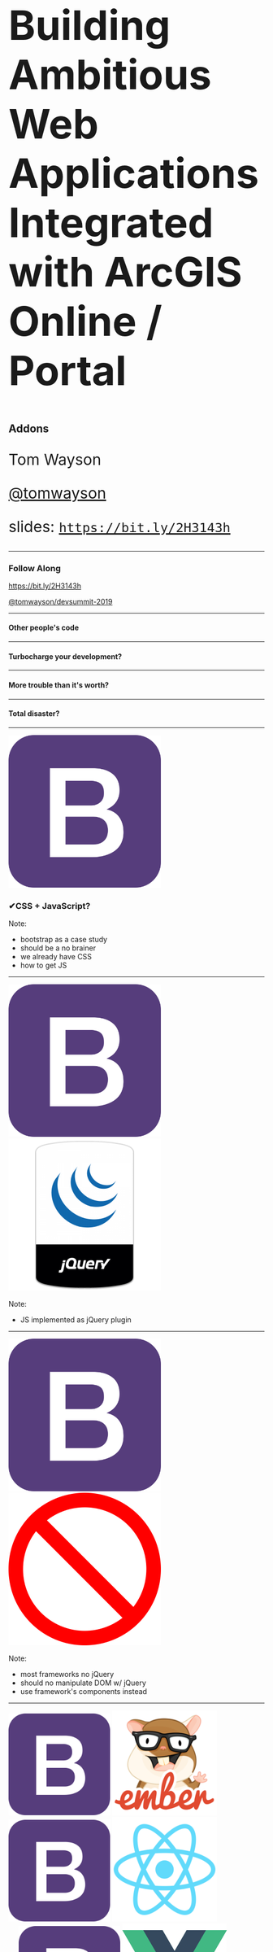 <!-- .slide: data-background="img/2019/devsummit/bg-1.png" data-background-size="cover" style="padding-left: 80px;" -->

<h1 style="text-align: left; font-size: 80px;">Building Ambitious Web Applications Integrated with ArcGIS Online / Portal</h1>
<h2 style="text-align: left; font-size: 1.5em">Addons</h2>
<p style="text-align: left; font-size: 30px;">Tom Wayson</p>
<p style="text-align: left; font-size: 30px;"><a href="https://github.com/tomwayson/">@tomwayson</a></p>
    <p style="text-align: left; font-size: 30px;">slides: <a href="https://bit.ly/2H3143h"><code>https://bit.ly/2H3143h</code></a></p>

---

<!-- .slide: data-background="img/2019/devsummit/bg-4.png" -->

  <h3>Follow Along</h3>
  <p>
    <a href="https://bit.ly/2H3143h" target="_blank">https://bit.ly/2H3143h</a>
  </p>
  <p>
    <a href="https://github.com/tomwayson/devsummit-2019/" target="_blank">@tomwayson/devsummit-2019</a>
  </p>

---

<!-- .slide: data-background="img/wayson/web.ns_.studentgamers.JHu_.DA_-640x519.jpg" -->
  <h4>Other people's code</h4>

---

<!-- .slide: data-background="img/wayson/fast-sport-car-1466168836N0A.jpg" -->
  <h4>Turbocharge your development?</h4>

---

<!-- .slide: data-background="img/wayson/rusted-1246518_1920.jpg" -->
  <h4>More trouble than it's worth?</h4>

---

<!-- .slide: data-background="img/wayson/rusted-1817343_1920.jpg" -->
  <h4>Total disaster?</h4>

---

<!-- .slide: data-background="img/2019/devsummit/bg-6.png" -->
<img src="img/wayson/bootstrap4-solid.svg" class="transparent" height="300" />
<h3 class="fragment"><span class="fragment">✔</span>CSS + JavaScript<span class="fragment">?</span></h3>

Note:
- bootstrap as a case study
- should be a no brainer
- we already have CSS
- how to get JS

---

<!-- .slide: data-background="img/2019/devsummit/bg-6.png" data-transition="fade" -->
  <img src="img/wayson/bootstrap4-solid.svg" class="transparent" height="300" />
  <img class="transparent" src="img/wayson/jquery_bumper.sh-600x600.png" height="300">

Note:
- JS implemented as jQuery plugin

---

<!-- .slide: data-background="img/2019/devsummit/bg-6.png" data-transition="fade" -->
  <img src="img/wayson/bootstrap4-solid.svg" class="transparent" height="300" />
  <img class="transparent" src="img/wayson/No_sign.svg" style="height: 300px; width: 300px; background-image: url(img/wayson/jquery_bumper.sh-600x600.png); background-size: contain;">

Note:
- most frameworks no jQuery
- should no manipulate DOM w/ jQuery
- use framework's components instead

---

<!-- .slide: data-background="img/2019/devsummit/bg-6.png" -->
  <img src="img/wayson/bootstrap4-solid.svg" class="transparent" height="200" />
  <img src="img/wayson/tomster-sm.png" class="transparent" height="206" />

  <img src="img/wayson/bootstrap4-solid.svg" class="transparent" height="200" />
  <img src="img/wayson/react-js-img.png" class="transparent" height="206" />
  <img src="img/wayson/bootstrap4-solid.svg" class="transparent" height="200" style="margin-left: 20px" />
  <img src="img/wayson/vue-logo.png" class="transparent" height="206" />

  <span class="fragment"><img src="img/wayson/bootstrap4-solid.svg" class="transparent" height="200" />
  <img src="img/wayson/ngx-bootstrap.svg" class="transparent" height="200" /></span>
  <img src="img/wayson/bootstrap4-solid.svg" class="transparent" height="200" style="margin-left: 20px" />
  <a href="https://github.com/gdi2290/awesome-angular" target="_blank"><img src="img/wayson/angular.png" class="transparent" height="206" /></a>
  <span class="fragment"><img src="img/wayson/bootstrap4-solid.svg" class="transparent" height="200" style="margin-left: 20px" />
  <img src="img/wayson/ng-bootstrap-logo.svg" class="transparent" height="200" /></span>

---

<!-- .slide: data-background="img/wayson/7658225516_b327a08733_k.jpg" -->
  <h4>Time to install and configure</h4>

---

<!-- .slide: data-background="img/2019/devsummit/bg-4.png" data-transition="fade" -->
<img class="transparent" src="img/wayson/800px-Npm-logo.svg.png" style="width: 300px; margin: 110px 0;">
<h3><code>npm install some-bootstrap-lib</code></h3>

Note:
- easier than ever

---

<!-- .slide: data-background="img/2019/devsummit/bg-4.png" data-transition="fade" -->
<img class="transparent" src="img/wayson/yarn-cat-eating-bower-bird.png">
<h3><code>yarn add some-bootstrap-lib</code></h3>

---

<!-- .slide: data-background="img/2019/devsummit/bg-4.png" data-transition="fade" class="code-lg" -->

```js
  // some-bootstrap-lib's package.json
  "main": "dist/node/index.js",
  "browser": "dist/umd/index.js",
  "module": "dist/esm/index.js",
  "js:next": "dist/esm/index.js",
  "types": "dist/esm/index.d.ts",
```

Note:
- well written libs will tell build tools where to find JS files

---

<!-- .slide: data-background="img/2019/devsummit/bg-4.png" -->

<div style="width: 50%; margin: 0 auto; display: flex; justify-content: space-around; align-items: center;">
  <img class="transparent" src="img/wayson/CSS3_logo_and_wordmark.svg" style="height: 300px">
  <span style="font-size: 2em">or</span>
  <img class="transparent" src="img/wayson/sass-logo.png" style="height: 300px">
</div>

Note:
on your own for other assets like styles, images

---

<!-- .slide: data-background="img/2019/devsummit/bg-4.png" -->
## What if this were easier?

---

<!-- .slide: data-background-color="#faf4f1" class="ember-brand" -->
  <h3>Ember Addons</h3>
  <img src="img/wayson/Ember CLI on Light.png" class="transparent" />
  <p>A plugin system for <a href="https://ember-cli.com/extending/" target="_blank">ember-cli</a></p>

Note:
- more than just runtime JS, CSS, components, etc

---

<!-- .slide: data-background="img/wayson/1280px-Tesla_auto_bots.jpg" data-transition="fade" -->
  <h4>Automate install and build steps</h4>

Note:
- includes node code to ^^^

---

<!-- .slide: data-background="img/wayson/1280px-Tesla_auto_bots.jpg" data-transition="fade" -->
  <h4><code>ember install some-addon</code></h4>

Note:
- Problem: someone has to write them

---

<!-- .slide: data-background="img/wayson/1280px-Tesla_auto_bots.jpg" data-transition="fade" -->
<h4><code>ember addon my-new-addon</code></h4>

Note:
- Ember goal: easy to author high qaulity addons
- Won't go into details,
- 2 things you should know

---

<!-- .slide: data-background="img/wayson/1280px-Tesla_auto_bots.jpg" data-transition="fade" -->
<h4>Scaffold addon <em>and</em> dummy app</h4>

Note:
Easy for author to:
- verify addon works
- demo/document behavior

---

<!-- .slide: data-background="img/wayson/release-tomsters.png" data-background-color="#faf4f1" class="ember-brand" -->
  <h4>Tests run in many ember versions</h4>

Note:
by default:
- recent stable versions
- future beta/canary versions

---

<!-- .slide: data-background="img/wayson/17517769750_2757bafdf9_k.jpg"  data-transition="fade" -->

Note:
what this means for you:
- generally Ember addons are good quality

---

<!-- .slide: data-background-color="#faf4f1" class="ember-brand" -->
  <h3>Add bootstrap to an Ember app</h3>
    <img src="img/wayson/tomster-sm.png" class="transparent" height="300" />
    <img src="img/wayson/bootstrap4-solid.svg" class="transparent" height="300" />
  <p>Start at <a href="https://www.emberaddons.com/?query=bootstrap" target="_blank">emberaddons.com</a></p>

---

<!-- .slide: data-background-color="#faf4f1" class="ember-brand" -->
  <h3>Over a dozen <a href="https://www.emberaddons.com/?query=arcgis" target="_blank">ArcGIS addons</a></h3>
  <a href="https://www.emberaddons.com/?query=arcgis" target="_blank">
    <img src="img/wayson/tomster-sm.png" class="transparent" height="300" />
    <img src="img/wayson/esri.png" class="transparent" height="300" />
  </a>

---

<!-- .slide: data-background="img/wayson/Backlit_keyboard.jpg" -->
  <h4>Let's <a href="https://github.com/mjuniper/ambitious-arcgis-app-2019/blob/master/workshop/3-addons.md" target="_blank">add some addons!</a></h4>

